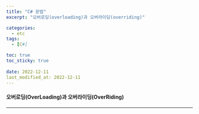 ```yaml
---
title: "C# 문법"
excerpt: "오버로딩(overloading)과 오버라이딩(overriding)"

categories:
  - etc
tags:
  - [C#]

toc: true
toc_sticky: true
 
date: 2022-12-11
last_modified_at: 2022-12-11
---
```


#### 오버로딩(OverLoading)과 오버라이딩(OverRiding)  
---

